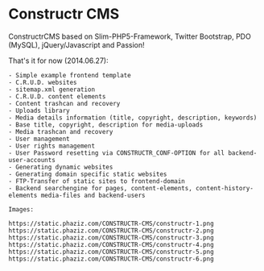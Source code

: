 Constructr CMS
=============

ConstructrCMS based on Slim-PHP5-Framework, Twitter Bootstrap, PDO (MySQL), jQuery/Javascript and Passion!

That's it for now (2014.06.27):

	- Simple example frontend template
	- C.R.U.D. websites
	- sitemap.xml generation
	- C.R.U.D. content elements
	- Content trashcan and recovery
	- Uploads library
	- Media details information (title, copyright, description, keywords)
	- Base title, copyright, description for media-uploads
	- Media trashcan and recovery
	- User management
	- User rights management
	- User Password resetting via CONSTRUCTR_CONF-OPTION for all backend-user-accounts
	- Generating dynamic websites
	- Generating domain specific static websites
	- FTP-Transfer of static sites to frontend-domain
	- Backend searchengine for pages, content-elements, content-history-elements media-files and backend-users

	Images:

	https://static.phaziz.com/CONSTRUCTR-CMS/constructr-1.png
	https://static.phaziz.com/CONSTRUCTR-CMS/constructr-2.png
	https://static.phaziz.com/CONSTRUCTR-CMS/constructr-3.png
	https://static.phaziz.com/CONSTRUCTR-CMS/constructr-4.png
	https://static.phaziz.com/CONSTRUCTR-CMS/constructr-5.png
	https://static.phaziz.com/CONSTRUCTR-CMS/constructr-6.png